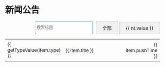 # 新闻公告
<div style="display: flex; justify-content: flex-end; margin-bottom: 10px;">
    <input 
        type="text" 
        v-model="searchQuery" 
        @input="filterByTitle" 
        placeholder="搜索标题" 
        style="justify-content: flex-start; margin-right: 10px; padding: 5px; border: 1px solid #1890ff; border-radius: 4px;"
    />
    <ul id="tabs" style="list-style-type: none; padding: 0; margin: 0; font-size: 15px;">
        <li 
            class="tab" 
            :class="{ active: getSelected('') }" 
            @click="filterSelect('')"
        >
            全部
        </li>
        <li 
            class="tab" 
            v-for="(nt, index) in getType()" 
            :key="nt.key" 
            :class="{ active: getSelected(nt.key) }" 
            @click="filterSelect(nt.key)"
        >
            {{ nt.value }}
        </li>
    </ul>
</div>

<table class="no-border" style="width: 100%; border-collapse: collapse; ">
    <tbody>
       <tr v-for="(item, index) in filterList" :key="index" style="font-size: 15px;">
            <td class="no-border" style="width: 10%; text-align: left;">
                <div :style="{ padding: '3px', backgroundColor: getTypeColor(item.type), color: 'white', borderRadius: '4px', margin: '2px' }">
                    {{ getTypeValue(item.type) }}
                </div>
            </td>          
            <td class="no-border" style="padding: 8px; width: 66%">
                <div>
                    <span @click="navigateTo(item.url)" class="link-style">{{ item.title }}</span>
                </div>
            </td>
            <td class="no-border" style="padding: 8px; width: 10%; text-align: right;">{{ item.pushTime }}</td>
        </tr>
    </tbody>
</table>

<style> 

.tab {
    display: inline-block;
    padding: 10px 20px;
    cursor: pointer;
    border: 1px solid #ccc;
    border-bottom: none;
    background-color: #f1f1f1;
}

.tab.active {
    background-color: white;
    border-top: 2px solid blue; /* 激活页签的颜色 */
    color: red;
}

</style>

<script>
import { ref, onMounted } from 'vue';
 
export default {
  setup() {
    const allList = ref([]);
    const filterList = ref([]);
    const newsType = ref( []);
    const selectedType = ref('');
    const searchQuery = ref('');
 
    const fetchData = async () => {
    newsType.value = [
        {
            "key": "news",
            "value": "新闻", 
            "color": "#1890ff"
        },
        {
            "key": "notice",
            "value": "公告", 
            "color": "#ffba00"
        },
        {
            "key": "upgrade_guide",
            "value": "升级指南", 
            "color": "#ff9292"
        },
        {
            "key": "experience",
            "value": "使用心得", 
            "color": "#71e2a3"
        },
      ];
      filterList.value = allList.value = [
        {
            "type": "upgrade_guide",
            "title": "升级指南", 
            "url": "./news/upgrade_guide/4.md",
            "pushTime": "2024-11-25"
        },
        {
            "type": "experience",
            "title": "WarmFlow工作流动态指定审批人", 
            "url": "./news/experience/6.md",
            "pushTime": "2024-12-06"
        },
        {
            "type": "news",
            "title": "solon集成Warm-Flow", 
            "url": "./news/news/5.md",
            "pushTime": "2024-12-04"
        },
        {
            "type": "news",
            "title": "一个自带流程设计器的工作流引擎", 
            "url": "./news/news/3.md",
            "pushTime": "2024-11-01"
        },
        {
            "type": "news",
            "title": "gitee变成maven私库", 
            "url": "./news/news/2.md",
            "pushTime": "2024-09-29"
        }, {
            "type": "notice",
            "title": "工作流引擎Warm-Flow加入Dromara开源社区", 
            "url": "./news/notice/1.md",
            "pushTime": "2024-02-22"
        },
      ]
    };
 
    onMounted(fetchData);
 
    const navigateTo = (url) => {
      window.location.href = url;
    };

    const getType = () => {
      return newsType.value;
    };  

    const getTypeValue = (type) => {
      return newsType.value.find(nt => nt.key === type)?.value || type;
    };
    const getTypeColor = (type) => {
      return newsType.value.find(nt => nt.key === type)?.color || type;
    };

    const filterSelect = (type) => {
      selectedType.value = type;
      if (type) {
        filterList.value = allList.value.filter(item => item.type === type);
      } else {
        fetchData();
      }
      filterByTitle();
    };

    const getSelected = (type) => {
        return selectedType.value === type
    };

    const filterByTitle = () => {
      if (searchQuery.value) {
        filterList.value = filterList.value.filter(item => 
          item.title.toLowerCase().includes(searchQuery.value.toLowerCase())
        );
      } else {
        filterSelect(selectedType.value);
      }
    };

    return {
      allList,
      filterList,
      newsType,
      selectedType,
      searchQuery,    
      navigateTo,
      getType,
      getTypeValue,
      getTypeColor,
      filterSelect,
      getSelected,
      filterByTitle,
    };
  },
};
</script>

